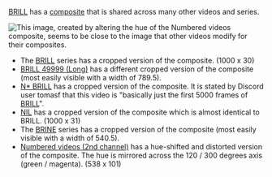 [BRILL](BRILL "wikilink") has a [composite](Video_Composites "wikilink")
that is shared across many other videos and series.

![This image, created by altering the hue of the [Numbered videos](Numbered_videos_\(new_channel\) "wikilink") composite, seems to
be close to the image that other videos modify for their
composites.](Numbered-color-shifted.png
"This image, created by altering the hue of the Numbered videos composite, seems to be close to the image that other videos modify for their composites.")

  - The [BRILL](BRILL "wikilink") series has a cropped version of the
    composite. (1000 x 30)
  - [BRILL 49999 (Long)](BRILL_49999_\(Long\) "wikilink") has a
    different cropped version of the composite (most easily visible with
    a width of 789.5).
  - [N\* BRILL](N*_BRILL "wikilink") has a cropped version of the
    composite. It is stated by Discord user tomasf that this video is
    "basically just the first 5000 frames of [BRILL](BRILL "wikilink")".
  - [NIL](NIL "wikilink") has a cropped version of the composite which
    is almost identical to BRILL. (1000 x 31)
  - The [BRINE](BRINE "wikilink") series has a cropped version of the
    composite (most easily visible with a width of 540.5).
  - [Numbered videos (2nd channel)](Numbered_videos_\(2nd_channel\) "wikilink") has a
    hue-shifted and distorted version of the composite. The hue is
    mirrored across the 120 / 300 degrees axis (green / magenta). (538 x
    101)
